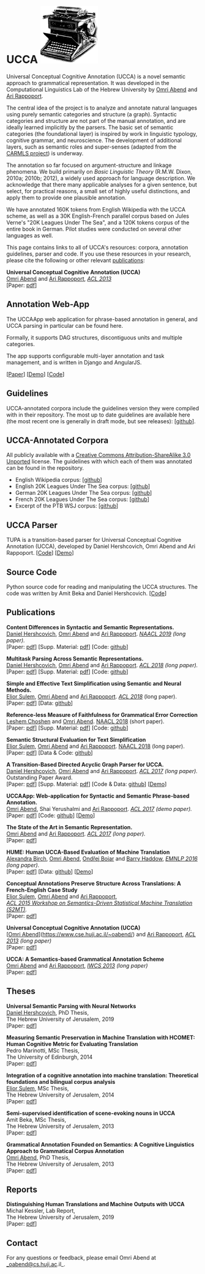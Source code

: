 # UCCA ![UCCA logo](logo6.png)

Universal Conceptual Cognitive Annotation (UCCA) is a novel semantic approach to grammatical representation. It was developed in the Computational Linguistics Lab of the Hebrew University by [Omri Abend](http://www.cs.huji.ac.il/~oabend) and [Ari Rappoport](http://www.cs.huji.ac.il/~arir).

The central idea of the project is to analyze and annotate natural languages using purely semantic categories and structure (a graph). Syntactic categories and structure are not part of the manual annotation, and are ideally learned implicitly by the parsers. The basic set of semantic categories (the foundational layer) is inspired by work in linguistic typology, cognitive grammar, and neuroscience. The development of additional layers, such as semantic roles and super-senses (adapted from the [CARMLS project](https://github.com/nert-gu/streusle/)) is underway.

The annotation so far focused on argument-structure and linkage phenomena. We build primarily on _Basic Linguistic Theory_ (R.M.W. Dixon, 2010a; 2010b; 2012), a widely used approach for language description. We acknowledge that there many applicable analyses for a given sentence, but select, for practical reasons, a small set of highly useful distinctions, and apply them to provide one plausible annotation.

We have annotated 160K tokens from English Wikipedia with the UCCA scheme, as well as a 30K English-French parallel corpus based on Jules Verne's "20K Leagues Under The Sea", and a 120K tokens corpus of the entire book in German. Pilot studies were conducted on several other languages as well.

This page contains links to all of UCCA's resources: corpora, annotation guidelines, parser and code. If you use these resources in your research, please cite the following or other relevant [publications](#publications):

**Universal Conceptual Cognitive Annotation (UCCA)**  
[Omri Abend](https://www.cse.huji.ac.il/~oabend/) and [Ari Rappoport](http://www.cs.huji.ac.il/~arir), _[ACL 2013](http://acl2013.org)_  
\[Paper: [pdf](https://www.aclweb.org/anthology/P13-1023.pdf)\]

## Annotation Web-App

The UCCAApp web application for phrase-based annotation in general, and UCCA parsing in particular can be found here.

Formally, it supports DAG structures, discontiguous units and multiple categories.

The app supports configurable multi-layer annotation and task management, and is written in Django and AngularJS.

\[[Paper](https://www.aclweb.org/anthology/P17-4019.pdf)\] \[[Demo](http://ucca-demo.cs.huji.ac.il)\] \[[Code](https://github.com/omriabnd/UCCA-App)\]

## Guidelines

UCCA-annotated corpora include the guidelines version they were compiled with in their repository. The most up to date guidelines are available here (the most recent one is generally in draft mode, but see releases): \[[github](https://github.com/UniversalConceptualCognitiveAnnotation/docs)\].

## UCCA-Annotated Corpora

All publicly available with a [Creative Commons Attribution-ShareAlike 3.0 Unported](http://creativecommons.org/licenses/by-sa/3.0/) license. The guidelines with which each of them was annotated can be found in the repository.

*   English Wikipedia corpus: \[[github](https://github.com/UniversalConceptualCognitiveAnnotation/UCCA_English-Wiki)\]
*   English 20K Leagues Under The Sea corpus: \[[github](https://github.com/UniversalConceptualCognitiveAnnotation/UCCA_English-20K)\]
*   German 20K Leagues Under The Sea corpus: \[[github](https://github.com/UniversalConceptualCognitiveAnnotation/UCCA_German-20K)\]
*   French 20K Leagues Under The Sea corpus: \[[github](https://github.com/UniversalConceptualCognitiveAnnotation/UCCA_French-20K)\]
*   Excerpt of the PTB WSJ corpus: \[[github](https://github.com/UniversalConceptualCognitiveAnnotation/UCCA_English-WSJ)\]

## UCCA Parser

TUPA is a transition-based parser for Universal Conceptual Cognitive Annotation (UCCA), developed by Daniel Hershcovich, Omri Abend and Ari Rappoport. \[[Code](https://github.com/danielhers/tupa/)\] \[[Demo](http://www.cs.huji.ac.il/~danielh/ucca/)\]

## Source Code

Python source code for reading and manipulating the UCCA structures. The code was written by Amit Beka and Daniel Hershcovich. \[[Code](https://github.com/danielhers/ucca)\]

## Publications

**Content Differences in Syntactic and Semantic Representations.**  
[Daniel Hershcovich](http://www.cs.huji.ac.il/~danielh/), [Omri Abend](https://www.cse.huji.ac.il/~oabend/) and [Ari Rappoport](http://www.cs.huji.ac.il/~arir). _[NAACL 2019](https://naacl2019.org/) (long paper)._  
\[Paper: [pdf](https://www.aclweb.org/anthology/N19-1047.pdf)\] \[Supp. Material: [pdf](https://www.aclweb.org/anthology/attachments/N19-1047.Supplementary.pdf)\] \[Code: [github](https://github.com/danielhers/synsem)\]

**Multitask Parsing Across Semantic Representations.**  
[Daniel Hershcovich](http://www.cs.huji.ac.il/~danielh/), [Omri Abend](https://www.cse.huji.ac.il/~oabend/) and [Ari Rappoport](http://www.cs.huji.ac.il/~arir). _[ACL 2018](http://acl2018.org) (long paper)._  
\[Paper: [pdf](https://www.aclweb.org/anthology/P18-1035.pdf)\] \[Supp. Material: [pdf](https://www.aclweb.org/anthology/attachments/P18-1035.Notes.pdf)\] \[Code: [github](https://github.com/danielhers/tupa)\]

**Simple and Effective Text Simplification using Semantic and Neural Methods.**  
[Elior Sulem](http://www.cs.huji.ac.il/~eliors/), [Omri Abend](https://www.cse.huji.ac.il/~oabend/) and [Ari Rappoport](http://www.cs.huji.ac.il/~arir). _[ACL 2018](http://acl2018.org/)_ (long paper).  
\[Paper: [pdf](https://www.aclweb.org/anthology/P18-1016.pdf)\] \[Data: [github](https://github.com/eliorsulem/simplification-acl2018)\]

**Reference-less Measure of Faithfulness for Grammatical Error Correction**  
[Leshem Choshen](https://ktilana.wixsite.com/leshem-choshen/) and [Omri Abend](https://www.cse.huji.ac.il/~oabend/). [NAACL 2018](http://naacl2018.org/) (short paper).  
\[Paper: [pdf](https://www.aclweb.org/anthology/N18-2020.pdf)\] \[Supp. Material: [pdf](https://www.aclweb.org/anthology/attachments/N18-2020.Notes.pdf)\] \[Code: [github](https://github.com/borgr/USim)\]

**Semantic Structural Evaluation for Text Simplification**  
[Elior Sulem](http://www.cs.huji.ac.il/~eliors/), [Omri Abend](https://www.cse.huji.ac.il/~oabend/) and [Ari Rappoport](http://www.cs.huji.ac.il/~arir). [NAACL 2018](http://naacl2018.org/) (long paper).  
\[Paper: [pdf](https://www.aclweb.org/anthology/N18-1063.pdf)\] \[Data & Code: [github](https://github.com/eliorsulem/SAMSA)\]

**A Transition-Based Directed Acyclic Graph Parser for UCCA.**  
[Daniel Hershcovich](http://www.cs.huji.ac.il/~danielh/), [Omri Abend](https://www.cse.huji.ac.il/~oabend/) and [Ari Rappoport](http://www.cs.huji.ac.il/~arir). _[ACL 2017](http://acl2017.org) (long paper)._ Outstanding Paper Award.  
\[Paper: [pdf](https://www.aclweb.org/anthology/P17-1104.pdf)\] \[Supp. Material: [pdf](https://www.aclweb.org/anthology/attachments/P17-1104.Notes.pdf)\] \[Code & Data: [github](https://github.com/danielhers/tupa/)\] \[[Demo](http://www.cs.huji.ac.il/~danielh/ucca/)\]

**UCCAApp: Web-application for Syntactic and Semantic Phrase-based Annotation.**  
[Omri Abend](https://www.cse.huji.ac.il/~oabend/), Shai Yerushalmi and [Ari Rappoport](http://www.cs.huji.ac.il/~arir). _[ACL 2017](http://acl2017.org) (demo paper)._  
\[Paper: [pdf](https://www.aclweb.org/anthology/P17-4019.pdf)\] \[Code: [github](https://github.com/omriabnd/UCCA-App)\] \[[Demo](http://ucca-demo.cs.huji.ac.il)\]

**The State of the Art in Semantic Representation.**  
[Omri Abend](https://www.cse.huji.ac.il/~oabend/) and [Ari Rappoport](http://www.cs.huji.ac.il/~arir). _[ACL 2017](http://acl2017.org) (long paper)._  
\[Paper: [pdf](https://www.aclweb.org/anthology/P17-1008.pdf)\]

**HUME: Human UCCA-Based Evaluation of Machine Translation**  
[Alexandra Birch](http://homepages.inf.ed.ac.uk/abmayne/), [Omri Abend](https://www.cse.huji.ac.il/~oabend/), [Ondřej Bojar](http://www1.cuni.cz/~obo/) and [Barry Haddow](http://homepages.inf.ed.ac.uk/bhaddow/), _[EMNLP 2016](http://www.emnlp2016.net/) (long paper)._  
\[Paper: [pdf](https://www.aclweb.org/anthology/D16-1134.pdf)\] \[Data: [github](https://github.com/bhaddow/hume-emnlp16)\] \[[Demo](https://www.cse.huji.ac.il/~oabend/hume_demo.html)\]

**Conceptual Annotations Preserve Structure Across Translations: A French-English Case Study**  
[Elior Sulem](http://www.cs.huji.ac.il/~eliors/), [Omri Abend](https://www.cse.huji.ac.il/~oabend/) and [Ari Rappoport](http://www.cs.huji.ac.il/~arir),  
_[ACL 2015 Workshop on Semantics-Driven Statistical Machine Translation (S2MT)](http://hlt.suda.edu.cn/workshop/s2mt/)._  
\[Paper: [pdf](https://www.aclweb.org/anthology/W15-3502.pdf)\]

**Universal Conceptual Cognitive Annotation (UCCA)**  
[[Omri Abend](https://www.cse.huji.ac.il/~oabend/)](https://www.cse.huji.ac.il/~oabend/) and [Ari Rappoport](http://www.cs.huji.ac.il/~arir), _[ACL 2013](http://acl2013.org) (long paper)_  
\[Paper: [pdf](https://www.aclweb.org/anthology/P13-1023.pdf)\]

**UCCA: A Semantics-based Grammatical Annotation Scheme**  
[Omri Abend](https://www.cse.huji.ac.il/~oabend/) and [Ari Rappoport](http://www.cs.huji.ac.il/~arir), _[IWCS 2013](http://www.ling.uni-potsdam.de/iwcs2013/) (long paper)_  
\[Paper: [pdf](https://www.aclweb.org/anthology/W13-0101.pdf)\]

## Theses

**Universal Semantic Parsing with Neural Networks**  
[Daniel Hershcovich](https://danielhers.github.io/), PhD Thesis,  
The Hebrew University of Jerusalem, 2019  
\[Paper: [pdf](https://danielhers.github.io/thesis.pdf)\]

**Measuring Semantic Preservation in Machine Translation with HCOMET: Human Cognitive Metric for Evaluating Translation**  
Pedro Marinotti, MSc Thesis,  
The University of Edinburgh, 2014  
\[Paper: [pdf](https://www.cse.huji.ac.il/~oabend/papers/pedro_thesis.pdf)\]

**Integration of a cognitive annotation into machine translation: Theoretical foundations and bilingual corpus analysis**  
[Elior Sulem](http://www.cs.huji.ac.il/~eliors/), MSc Thesis,  
The Hebrew University of Jerusalem, 2014  
\[Paper: [pdf](https://www.cse.huji.ac.il/~oabend/ucca/Elior_Sulem_thesis.pdf)\]

**Semi-supervised identification of scene-evoking nouns in UCCA**  
Amit Beka, MSc Thesis,  
The Hebrew University of Jerusalem, 2013  
\[Paper: [pdf](https://www.cse.huji.ac.il/~oabend/papers/beka_thesis.pdf)\]

**Grammatical Annotation Founded on Semantics: A Cognitive Linguistics Approach to Grammatical Corpus Annotation**  
[Omri Abend](https://www.cse.huji.ac.il/~oabend/), PhD Thesis,  
The Hebrew University of Jerusalem, 2013  
\[Paper: [pdf](https://www.cse.huji.ac.il/~oabend/papers/omri_thesis.pdf)\]

## Reports

**Distinguishing Human Translations and Machine Outputs with UCCA**  
Michal Kessler, Lab Report,  
The Hebrew University of Jerusalem, 2019  
\[Paper: [pdf](https://www.cse.huji.ac.il/~oabend/ucca/michal_lab_summary.pdf)\]

## Contact

For any questions or feedback, please email Omri Abend at _oabend@cs.huji.ac.il_.
